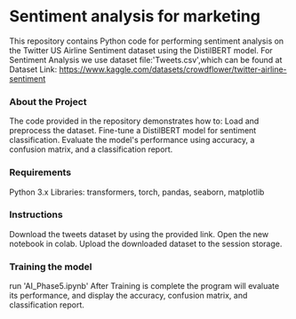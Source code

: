 # Sentiment analysis for marketing

This repository contains Python code for performing sentiment analysis on the Twitter US Airline Sentiment dataset using the DistilBERT model.
For Sentiment Analysis we use dataset file:'Tweets.csv',which can be found at
Dataset Link: https://www.kaggle.com/datasets/crowdflower/twitter-airline-sentiment

### About the Project
The code provided in the repository demonstrates how to:
 Load and preprocess the dataset.
 Fine-tune a DistilBERT model for sentiment classification.
 Evaluate the model's performance using accuracy, a confusion matrix, and a classification report.

 ### Requirements
 Python 3.x
 Libraries: transformers, torch, pandas, seaborn, matplotlib

 ### Instructions
 Download the tweets dataset by using the provided link.
 Open the new notebook in colab.
 Upload the downloaded dataset to the session storage.

 ### Training the model
 run 'AI_Phase5.ipynb'
 After Training is complete the program will evaluate its performance, and display the accuracy, confusion matrix, and classification report.